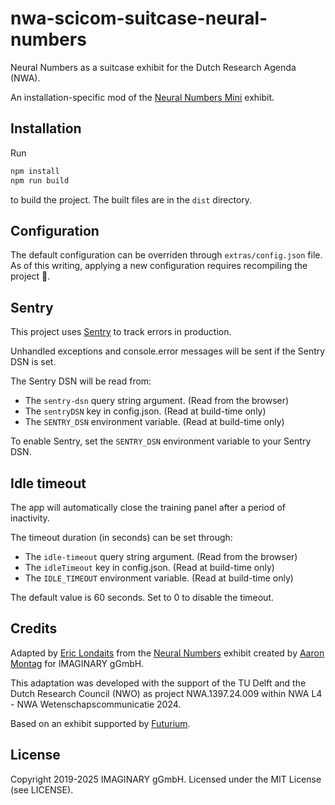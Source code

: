# nwa-scicom-suitcase-neural-numbers

Neural Numbers as a suitcase exhibit for the Dutch Research Agenda (NWA).

An installation-specific mod of the 
[Neural Numbers Mini](https://github.com/IMAGINARY/neural-numbers-mini) exhibit.

## Installation

Run

```bash
npm install
npm run build
```

to build the project. The built files are in the `dist` directory.

## Configuration

The default configuration can be overriden through `extras/config.json` file.  As of this writing, 
applying a new configuration requires recompiling the project 🤨.

## Sentry

This project uses [Sentry](https://sentry.io) to track errors in production.

Unhandled exceptions and console.error messages will be sent if the Sentry DSN is set.

The Sentry DSN will be read from:
- The `sentry-dsn` query string argument. (Read from the browser)
- The `sentryDSN` key in config.json. (Read at build-time only)
- The `SENTRY_DSN` environment variable. (Read at build-time only)

To enable Sentry, set the `SENTRY_DSN` environment variable to your Sentry DSN.

## Idle timeout

The app will automatically close the training panel after a period of inactivity.

The timeout duration (in seconds) can be set through:
- The `idle-timeout` query string argument. (Read from the browser)
- The `idleTimeout` key in config.json. (Read at build-time only)
- The `IDLE_TIMEOUT` environment variable. (Read at build-time only)

The default value is 60 seconds.  Set to 0 to disable the timeout.

## Credits

Adapted by [Eric Londaits](https://github.com/elondaits)
from the [Neural Numbers](https://github.com/IMAGINARY/neural-numbers)
exhibit created by [Aaron Montag](https://github.com/montaga) for IMAGINARY gGmbH.

This adaptation was developed with the support of the TU Delft and the Dutch Research Council 
(NWO) as project NWA.1397.24.009 within NWA L4 - NWA Wetenschapscommunicatie 2024.

Based on an exhibit supported by [Futurium](http://futurium.de/).

## License

Copyright 2019-2025 IMAGINARY gGmbH.
Licensed under the MIT License (see LICENSE).

